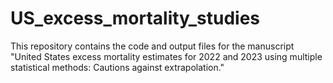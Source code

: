 # US_excess_mortality_studies
  
This repository contains the code and output files for the manuscript "United States excess mortality estimates for 2022 and 2023 using multiple statistical methods: Cautions against extrapolation."
  
